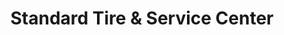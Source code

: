 ---
title: "Standard Tire & Service Center"
url: /gunnison/standard-tire-and-service-center/
shop: car repair
---